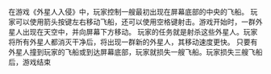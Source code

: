 在游戏《外星人入侵》中，玩家控制一艘最初出现在屏幕底部的中央的飞船。
玩家可以使用箭头按键左右移动飞船，还可以使用空格键射击。游戏开始时，一群外星人出现在天空中，并向屏幕下方移动。
玩家的任务就是射杀这些外星人。玩家将所有外星人都消灭干净后，将出现一群新的外星人，其移动速度更快。
只要有外星人撞到玩家的飞船或到达屏幕底部，玩家就损失一艘飞船。玩家损失三艘飞船后，游戏结束